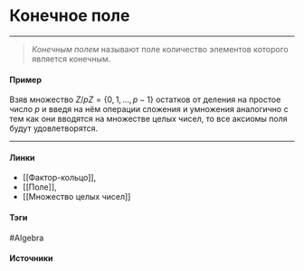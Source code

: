 # Конечное поле
***
>*Конечным полем* называют поле количество элементов которого является конечным.

#### Пример
Взяв множество $Z/pZ=\{0,1,\dots,p-1\}$ остатков от деления на простое число $p$ и введя на нём операции сложения и умножения аналогично с тем как они вводятся на множестве целых чисел, то все аксиомы поля будут удовлетворятся.  

***
#### Линки
- [[Фактор-кольцо]],
- [[Поле]],
- [[Множество целых чисел]]
#### Тэги
 #Algebra 
#### Источники
